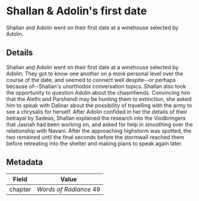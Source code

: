 # Shallan & Adolin's first date
Shallan and Adolin went on their first date at a winehouse selected by Adolin.

## Details
Shallan and Adolin went on their first date at a winehouse selected by Adolin. They got to know one another on a more personal level over the course of the date, and seemed to connect well despite--or perhaps because of--Shallan's unorthodox conversation topics. Shallan also took the opportunity to question Adolin about the chasmfiends. Convincing him that the Alethi and Parshendi may be hunting them to extinction, she asked him to speak with Dalinar about the possibility of travelling with the army to see a chrysalis for herself. After Adolin confided in her the details of their betrayal by Sadeas, Shallan explained the research into the Voidbringers that Jasnah had been working on, and asked for help in smoothing over the relationship with Navani. After the approaching highstorm was spotted, the two remained until the final seconds before the stormwall reached them before retreating into the shelter and making plans to speak again later.

## Metadata
| Field | Value |
| ----- | ----- |
| chapter | *Words of Radiance* 49 |
